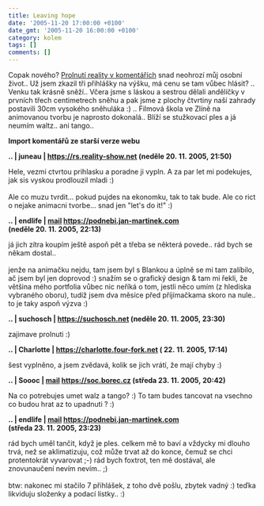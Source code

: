 ```yaml
---
title: Leaving hope
date: '2005-11-20 17:00:00 +0100'
date_gmt: '2005-11-20 16:00:00 +0100'
category: kolem
tags: []
comments: []
---
```

<p>Copak nového? <a href="https://podnebi.jan-martinek.com/index.php?a=20050821">Prolnutí
reality v komentářích</a> snad neohrozí můj osobní život..
Už jsem zkazil tři přihlášky na výšku,
má cenu se tam vůbec hlásit? .. Venku tak
krásně sněží.. Včera jsme s láskou a sestrou dělali andělíčky v prvních třech
centimetrech sněhu a pak jsme z plochy čtvrtiny naší zahrady postavili
30cm vysokého sněhuláka :) .. Filmová škola ve Zlíně na animovanou tvorbu
je naprosto dokonalá.. Blíží se stužkovací ples a já neumím waltz.. ani tango..</p>
<div class="import-komentaru">
<p><strong>Import komentářů ze starší verze webu</strong></p>
<div class="comment">
<p style="font-weight:bold"><span class="compredmet">..</span> | <span class="comname">juneau</span> |  <a href="https://rs.reality-show.net">https://rs.reality-show.net</a> (neděle&nbsp;20.&nbsp;11.&nbsp;2005,&nbsp;21:50)</p>
<p>Hele, vezmi ctvrtou prihlasku a poradne ji vypln. A za par let mi podekujes, jak sis vyskou prodlouzil mladi :) <br>  <br> Ale co muzu tvrdit... pokud pujdes na ekonomku, tak to tak bude. Ale co rict o nejake animacni tvorbe... snad jen &quot;let's do it!&quot; :) </p>
</div>
<div class="comment">
<p style="font-weight:bold"><span class="compredmet">..</span> | <span class="comname">endlife</span> |  <a href="mailto:jan.martinek@post.cz">mail</a>  <a href="https://podnebi.jan-martinek.com">https://podnebi.jan-martinek.com</a> (neděle&nbsp;20.&nbsp;11.&nbsp;2005,&nbsp;22:13)</p>
<p>já jich zítra koupím ještě aspoň pět a třeba se některá povede.. rád bych se někam dostal.. <br>  <br> jenže na animačku nejdu, tam jsem byl s Blankou a úplně se mi tam zalíbilo, ač jsem byl jen doprovod :) snažím se o grafický design &amp; tam mi řekli, že většina mého portfolia vůbec nic neříká o tom, jestli něco umím (z hlediska vybraného oboru), tudíž jsem dva měsíce před příjímačkama skoro na nule.. to je taky aspoň výzva :) </p>
</div>
<div class="comment">
<p style="font-weight:bold"><span class="compredmet">..</span> | <span class="comname">suchosch</span> |  <a href="https://suchosch.net">https://suchosch.net</a> (neděle&nbsp;20.&nbsp;11.&nbsp;2005,&nbsp;23:30)</p>
<p>zajimave prolnuti :) </p>
</div>
<div class="comment">
<p style="font-weight:bold"><span class="compredmet">..</span> | <span class="comname">Charlotte</span> |  <a href="https://charlotte.four-fork.net">https://charlotte.four-fork.net</a> (&nbsp;22.&nbsp;11.&nbsp;2005,&nbsp;17:14)</p>
<p>šest vyplněno, a jsem zvědavá, kolik se jich vrátí, že mají chyby :) </p>
</div>
<div class="comment">
<p style="font-weight:bold"><span class="compredmet">..</span> | <span class="comname">Soooc</span> |  <a href="mailto:xsoc@post.cz">mail</a>  <a href="https://soc.borec.cz">https://soc.borec.cz</a> (středa&nbsp;23.&nbsp;11.&nbsp;2005,&nbsp;20:42)</p>
<p>Na co potrebujes umet walz a tango? :) To tam budes tancovat na vsechno co budou hrat az to upadnuti ? :) </p>
</div>
<div class="comment">
<p style="font-weight:bold"><span class="compredmet">..</span> | <span class="comname">endlife</span> |  <a href="mailto:jan.martinek@post.cz">mail</a>  <a href="https://podnebi.jan-martinek.com">https://podnebi.jan-martinek.com</a> (středa&nbsp;23.&nbsp;11.&nbsp;2005,&nbsp;23:23)</p>
<p>rád bych uměl tančit, když je ples. celkem mě to baví a vždycky mi dlouho trvá, než se aklimatizuju, což může trvat až do konce, čemuž se chci protentokrát vyvarovat ;-) rád bych foxtrot, ten mě dostával, ale znovunaučení nevím nevím.. ;) <br>  <br> btw: nakonec mi stačilo 7 přihlášek, z toho dvě pošlu, zbytek vadný :) teďka likviduju složenky a podací lístky.. :) </p>
</div>
</div>
